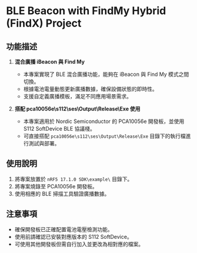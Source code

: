 # BLE Beacon with FindMy Hybrid (FindX) Project

## 功能描述

1. **混合廣播 iBeacon 與 Find My**
   - 本專案實現了 BLE 混合廣播功能，能夠在 iBeacon 與 Find My 模式之間切換。
   - 根據電池電量動態更新廣播數據，確保設備狀態的即時性。
   - 支援自定義廣播模板，滿足不同應用場景需求。

2. **搭配 pca10056e\s112\ses\Output\Release\Exe 使用**
   - 本專案適用於 Nordic Semiconductor 的 PCA10056e 開發板，並使用 S112 SoftDevice BLE 協議棧。
   - 可直接搭配 `pca10056e\s112\ses\Output\Release\Exe` 目錄下的執行檔進行測試與部署。

## 使用說明

1. 將專案放置於 `nRF5 17.1.0 SDK\example\` 目錄下。
2. 將專案燒錄至 PCA10056e 開發板。
3. 使用相應的 BLE 掃描工具驗證廣播數據。

## 注意事項

- 確保開發板已正確配置電池電壓檢測功能。
- 使用前請確認已安裝對應版本的 S112 SoftDevice。
- 可使用其他開發板但需自行加入並更改為相對應的檔案。